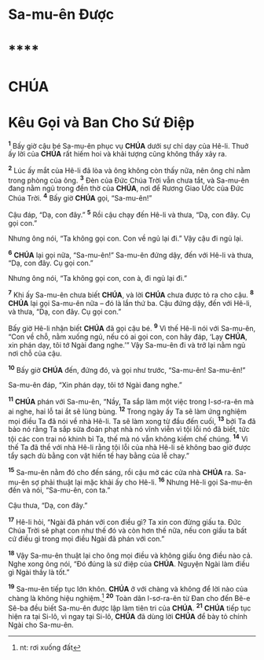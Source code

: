# Sa-mu-ên Được

# \*\*\*\*

# CHÚA

# Kêu Gọi và Ban Cho Sứ Điệp

<sup><b>1</b></sup> Bấy giờ cậu bé Sa-mu-ên phục vụ **CHÚA** dưới sự chỉ dạy của Hê-li. Thuở ấy lời của **CHÚA** rất hiếm hoi và khải tượng cũng không thấy xảy ra.

<sup><b>2</b></sup> Lúc ấy mắt của Hê-li đã lòa và ông không còn thấy nữa, nên ông chỉ nằm trong phòng của ông. <sup><b>3</b></sup> Đèn của Đức Chúa Trời vẫn chưa tắt, và Sa-mu-ên đang nằm ngủ trong đền thờ của **CHÚA**, nơi để Rương Giao Ước của Đức Chúa Trời. <sup><b>4</b></sup> Bấy giờ **CHÚA** gọi, “Sa-mu-ên!”

Cậu đáp, “Dạ, con đây.” <sup><b>5</b></sup> Rồi cậu chạy đến Hê-li và thưa, “Dạ, con đây. Cụ gọi con.”

Nhưng ông nói, “Ta không gọi con. Con về ngủ lại đi.” Vậy cậu đi ngủ lại.

<sup><b>6</b></sup> **CHÚA** lại gọi nữa, “Sa-mu-ên!” Sa-mu-ên đứng dậy, đến với Hê-li và thưa, “Dạ, con đây. Cụ gọi con.”

Nhưng ông nói, “Ta không gọi con, con à, đi ngủ lại đi.”

<sup><b>7</b></sup> Khi ấy Sa-mu-ên chưa biết **CHÚA**, và lời **CHÚA** chưa được tỏ ra cho cậu. <sup><b>8</b></sup> **CHÚA** lại gọi Sa-mu-ên nữa – đó là lần thứ ba. Cậu đứng dậy, đến với Hê-li, và thưa, “Dạ, con đây. Cụ gọi con.”

Bấy giờ Hê-li nhận biết **CHÚA** đã gọi cậu bé. <sup><b>9</b></sup> Vì thế Hê-li nói với Sa-mu-ên, “Con về chỗ, nằm xuống ngủ, nếu có ai gọi con, con hãy đáp, ‘Lạy **CHÚA**, xin phán dạy, tôi tớ Ngài đang nghe.’” Vậy Sa-mu-ên đi và trở lại nằm ngủ nơi chỗ của cậu.

<sup><b>10</b></sup> Bấy giờ **CHÚA** đến, đứng đó, và gọi như trước, “Sa-mu-ên! Sa-mu-ên!”

Sa-mu-ên đáp, “Xin phán dạy, tôi tớ Ngài đang nghe.”

<sup><b>11</b></sup> **CHÚA** phán với Sa-mu-ên, “Nầy, Ta sắp làm một việc trong I-sơ-ra-ên mà ai nghe, hai lỗ tai ắt sẽ lùng bùng. <sup><b>12</b></sup> Trong ngày ấy Ta sẽ làm ứng nghiệm mọi điều Ta đã nói về nhà Hê-li. Ta sẽ làm xong từ đầu đến cuối, <sup><b>13</b></sup> bởi Ta đã bảo nó rằng Ta sắp sửa đoán phạt nhà nó vĩnh viễn vì tội lỗi nó đã biết, tức tội các con trai nó khinh bỉ Ta, thế mà nó vẫn không kiềm chế chúng. <sup><b>14</b></sup> Vì thế Ta đã thề với nhà Hê-li rằng tội lỗi của nhà Hê-li sẽ không bao giờ được tẩy sạch dù bằng con vật hiến tế hay bằng của lễ chay.”

<sup><b>15</b></sup> Sa-mu-ên nằm đó cho đến sáng, rồi cậu mở các cửa nhà **CHÚA** ra. Sa-mu-ên sợ phải thuật lại mặc khải ấy cho Hê-li. <sup><b>16</b></sup> Nhưng Hê-li gọi Sa-mu-ên đến và nói, “Sa-mu-ên, con ta.”

Cậu thưa, “Dạ, con đây.”

<sup><b>17</b></sup> Hê-li hỏi, “Ngài đã phán với con điều gì? Ta xin con đừng giấu ta. Đức Chúa Trời sẽ phạt con như thế đó và còn hơn thế nữa, nếu con giấu ta bất cứ điều gì trong mọi điều Ngài đã phán với con.”

<sup><b>18</b></sup> Vậy Sa-mu-ên thuật lại cho ông mọi điều và không giấu ông điều nào cả. Nghe xong ông nói, “Đó đúng là sứ điệp của **CHÚA**. Nguyện Ngài làm điều gì Ngài thấy là tốt.”

<sup><b>19</b></sup> Sa-mu-ên tiếp tục lớn khôn. **CHÚA** ở với chàng và không để lời nào của chàng là không hiệu nghiệm.[^1-28fbc6ec-8072-4610-a60f-b93ddf289889] <sup><b>20</b></sup> Toàn dân I-sơ-ra-ên từ Đan cho đến Bê-e Sê-ba đều biết Sa-mu-ên được lập làm tiên tri của **CHÚA**. <sup><b>21</b></sup> **CHÚA** tiếp tục hiện ra tại Si-lô, vì ngay tại Si-lô, **CHÚA** đã dùng lời **CHÚA** để bày tỏ chính Ngài cho Sa-mu-ên.

[^1-28fbc6ec-8072-4610-a60f-b93ddf289889]: nt: rơi xuống đất
